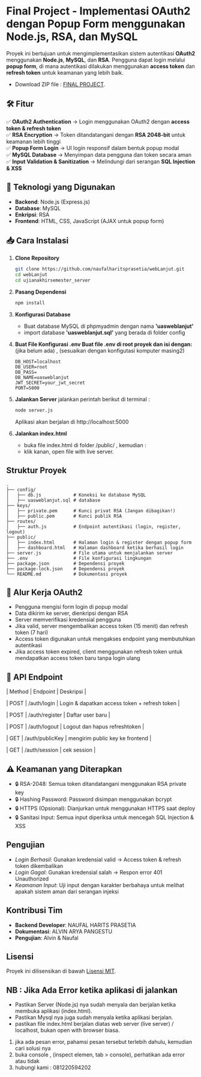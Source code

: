 # **Final Project - Implementasi OAuth2 dengan Popup Form menggunakan Node.js, RSA, dan MySQL**

Proyek ini bertujuan untuk mengimplementasikan sistem autentikasi **OAuth2** menggunakan **Node.js**, **MySQL**, dan **RSA**. Pengguna dapat login melalui **popup form**, di mana autentikasi dilakukan menggunakan **access token** dan **refresh token** untuk keamanan yang lebih baik.

- Download ZIP file :  [FINAL PROJECT](https://github.com/naufalharitsprasetia/webLanjut/blob/main/ujianakhirsemester.zip).

## **🛠️ Fitur**
✅ **OAuth2 Authentication** → Login menggunakan OAuth2 dengan **access token & refresh token**  
✅ **RSA Encryption** → Token ditandatangani dengan **RSA 2048-bit** untuk keamanan lebih tinggi  
✅ **Popup Form Login** → UI login responsif dalam bentuk popup modal  
✅ **MySQL Database** → Menyimpan data pengguna dan token secara aman  
✅ **Input Validation & Sanitization** → Melindungi dari serangan **SQL Injection & XSS**  

## **📌 Teknologi yang Digunakan**
- **Backend**: Node.js (Express.js)
- **Database**: MySQL
- **Enkripsi**: RSA
- **Frontend**: HTML, CSS, JavaScript (AJAX untuk popup form)

## **📥 Cara Instalasi**
1. **Clone Repository**
   ```bash
   git clone https://github.com/naufalharitsprasetia/webLanjut.git
   cd webLanjut
   cd ujianakhirsemester_server
   ```

2. **Pasang Dependensi**
   ```bash
   npm install
   ```

3. **Konfigurasi Database**
   - Buat database MySQL di phpmyadmin dengan nama **'uasweblanjut'**
   - import database **'uasweblanjut.sql'** yang berada di folder config 
   
4. **Buat File Konfigurasi .env Buat file .env di root proyek dan isi dengan:**
   (jika belum ada) , (sesuaikan dengan konfigutasi komputer masing2)
   ```env
   DB_HOST=localhost
   DB_USER=root
   DB_PASS=
   DB_NAME=uasweblanjut
   JWT_SECRET=your_jwt_secret
   PORT=5000
   ```

5. **Jalankan Server**
   jalankan perintah berikut di terminal :
   ```bash
   node server.js
   ```
   Aplikasi akan berjalan di http://localhost:5000

6. **Jalankan index.html**
   - buka file index.html di folder /public/ , kemudian :
   - klik kanan, open file with live server.

## Struktur Proyek
```plaintext
.
├── config/
│   ├── db.js            # Koneksi ke database MySQL
│   ├── uasweblanjut.sql # database
├── keys/
│   ├── private.pem      # Kunci privat RSA (Jangan dibagikan!)
│   ├── public.pem       # Kunci publik RSA
├── routes/
│   ├── auth.js          # Endpoint autentikasi (login, register, logout)
├── public/
│   ├── index.html       # Halaman login & register dengan popup form
│   ├── dashboard.html   # Halaman dashboard ketika berhasil login
├── server.js            # File utama untuk menjalankan server
├── .env                 # File konfigurasi lingkungan
├── package.json         # Dependensi proyek
├── package-lock.json    # Dependensi proyek
└── README.md            # Dokumentasi proyek
```

## 🔄 Alur Kerja OAuth2
- Pengguna mengisi form login di popup modal
- Data dikirim ke server, dienkripsi dengan RSA
- Server memverifikasi kredensial pengguna
- Jika valid, server mengembalikan access token (15 menit) dan refresh token (7 hari)
- Access token digunakan untuk mengakses endpoint yang membutuhkan autentikasi
- Jika access token expired, client menggunakan refresh token untuk mendapatkan access token baru tanpa login ulang

## 📜 API Endpoint
| Method |	Endpoint	       | Deskripsi                                          |

| POST   |	/auth/login	    | Login & dapatkan access token + refresh token      |

| POST   |	/auth/register  | Daftar user baru                                   |

| POST   |	/auth/logout	 | Logout dan hapus refreshtoken                      |   

| GET    |	/auth/publicKey | mengirim public key ke frontend                    |

| GET    |	/auth/session   | cek session                                        |

## ⚠️ Keamanan yang Diterapkan
- 🔒 RSA-2048: Semua token ditandatangani menggunakan RSA private key
- 🔒 Hashing Password: Password disimpan menggunakan bcrypt
- 🔒 HTTPS (Opsional): Dianjurkan untuk menggunakan HTTPS saat deploy
- 🔒 Sanitasi Input: Semua input diperiksa untuk mencegah SQL Injection & XSS

## Pengujian
- _Login Berhasil_: Gunakan kredensial valid → Access token & refresh token dikembalikan
- _Login Gagal_: Gunakan kredensial salah → Respon error 401 Unauthorized
- _Keamanan Input_: Uji input dengan karakter berbahaya untuk melihat apakah sistem aman dari serangan injeksi

## Kontribusi Tim
- **Backend Developer**: NAUFAL HARITS PRASETIA
- **Dokumentasi**: ALVIN ARYA PANGESTU
- **Pengujian**: Alvin & Naufal

## Lisensi
Proyek ini dilisensikan di bawah [Lisensi MIT](../LICENSE).

## NB : Jika Ada Error ketika aplikasi di jalankan
- Pastikan Server (Node.js) nya sudah menyala dan berjalan ketika membuka aplikasi (index.html).
- Pastikan Mysql nya juga sudah menyala ketika aplikasi berjalan.
- pastikan file index.html berjalan diatas web server (live server) / localhost, bukan open with browser biasa.
1. jika ada pesan error, pahamsi pesan tersebut terlebih dahulu, kemudian cari solusi nya
2. buka console , (inspect elemen, tab > console), perhatikan ada error atau tidak
3. hubungi kami : 081220594202